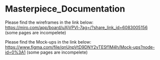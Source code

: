 # Masterpiece_Documentation

Please find the wireframes in the link below:
https://miro.com/app/board/uXjVPVl-7ag=/?share_link_id=6083005156  (some pages are incompelete)

Please find the Mock-ups in the link below:
https://www.figma.com/file/qnUnpVtD9DNY2vTESf1M4h/Mock-ups?node-id=0%3A1  (some pages are incompelete)

